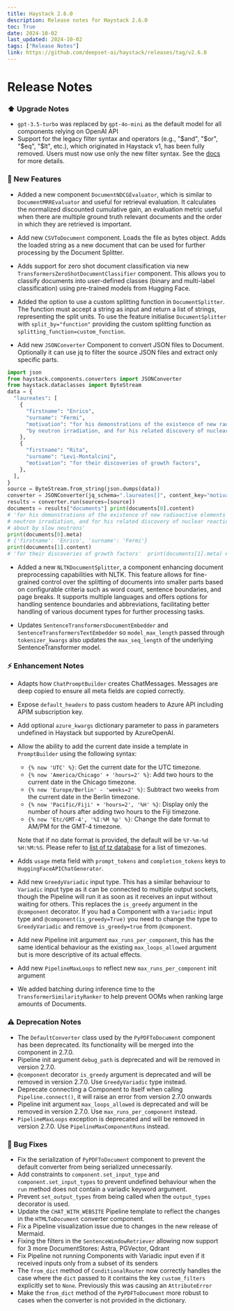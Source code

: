 ```yaml
---
title: Haystack 2.6.0
description: Release notes for Haystack 2.6.0
toc: True
date: 2024-10-02
last_updated: 2024-10-02
tags: ["Release Notes"]
link: https://github.com/deepset-ai/haystack/releases/tag/v2.6.0
---
```


# Release Notes

### ⬆️ Upgrade Notes

-   `gpt-3.5-turbo` was replaced by `gpt-4o-mini` as the default model for all components relying on OpenAI API
-   Support for the legacy filter syntax and operators (e.g., "$and", "$or", "$eq", "$lt", etc.), which originated in Haystack v1, has been fully removed. Users must now use only the new filter syntax. See the [docs](https://docs.haystack.deepset.ai/docs/metadata-filtering) for more details.

### 🚀 New Features
-   Added a new component `DocumentNDCGEvaluator`, which is similar to `DocumentMRREvaluator` and useful for retrieval evaluation. It calculates the normalized discounted cumulative gain, an evaluation metric useful when there are multiple ground truth relevant documents and the order in which they are retrieved is important.

-   Add new `CSVToDocument` component. Loads the file as bytes object. Adds the loaded string as a new document that can be used for further processing by the Document Splitter.

-   Adds support for zero shot document classification via new `TransformersZeroShotDocumentClassifier` component. This allows you to classify documents into user-defined classes (binary and multi-label classification) using pre-trained models from Hugging Face.

-   Added the option to use a custom splitting function in `DocumentSplitter`. The function must accept a string as input and return a list of strings, representing the split units. To use the feature initialise `DocumentSplitter` with `split_by="function"` providing the custom splitting function as `splitting_function=custom_function`.

-   Add new `JSONConverter` Component to convert JSON files to Document. Optionally it can use jq to filter the source JSON files and extract only specific parts.

```python 
import json  
from haystack.components.converters import JSONConverter 
from haystack.dataclasses import ByteStream  
data = {
  "laureates": [
    {
      "firstname": "Enrico",
      "surname": "Fermi",
      "motivation": "for his demonstrations of the existence of new radioactive elements produced "
      "by neutron irradiation, and for his related discovery of nuclear reactions brought about by slow neutrons",
    },
    {
      "firstname": "Rita",
      "surname": "Levi-Montalcini",
      "motivation": "for their discoveries of growth factors",
    },
  ],
} 
source = ByteStream.from_string(json.dumps(data)) 
converter = JSONConverter(jq_schema=".laureates[]", content_key="motivation", extra_meta_fields=["firstname", "surname"])  
results = converter.run(sources=[source]) 
documents = results["documents"] print(documents[0].content) 
# 'for his demonstrations of the existence of new radioactive elements produced by 
# neutron irradiation, and for his related discovery of nuclear reactions brought 
# about by slow neutrons' 
print(documents[0].meta)
# {'firstname': 'Enrico', 'surname': 'Fermi'} 
print(documents[1].content)
# 'for their discoveries of growth factors'  print(documents[1].meta) # {'firstname': 'Rita', 'surname': 'Levi-Montalcini'}
```

-   Added a new `NLTKDocumentSplitter`, a component enhancing document preprocessing capabilities with NLTK. This feature allows for fine-grained control over the splitting of documents into smaller parts based on configurable criteria such as word count, sentence boundaries, and page breaks. It supports multiple languages and offers options for handling sentence boundaries and abbreviations, facilitating better handling of various document types for further processing tasks.

-   Updates `SentenceTransformersDocumentEmbedder` and `SentenceTransformersTextEmbedder` so `model_max_length` passed through `tokenizer_kwargs` also updates the `max_seq_length` of the underlying SentenceTransformer model.

### ⚡️ Enhancement Notes

-   Adapts how `ChatPromptBuilder` creates ChatMessages. Messages are deep copied to ensure all meta fields are copied correctly.

-   Expose `default_headers` to pass custom headers to Azure API including APIM subscription key.

-   Add optional `azure_kwargs` dictionary parameter to pass in parameters undefined in Haystack but supported by AzureOpenAI.

-   Allow the ability to add the current date inside a template in `PromptBuilder` using the following syntax:

    -   `{% now 'UTC' %}`: Get the current date for the UTC timezone.
    -   `{% now 'America/Chicago' + 'hours=2' %}`: Add two hours to the current date in the Chicago timezone.
    -   `{% now 'Europe/Berlin' - 'weeks=2' %}`: Subtract two weeks from the current date in the Berlin timezone.
    -   `{% now 'Pacific/Fiji' + 'hours=2', '%H' %}`: Display only the number of hours after adding two hours to the Fiji timezone.
    -   `{% now 'Etc/GMT-4', '%I:%M %p' %}`: Change the date format to AM/PM for the GMT-4 timezone.

    Note that if no date format is provided, the default will be `%Y-%m-%d %H:%M:%S`. Please refer to [list of tz database](https://en.wikipedia.org/wiki/List_of_tz_database_time_zones) for a list of timezones.

-   Adds `usage` meta field with `prompt_tokens` and `completion_tokens` keys to `HuggingFaceAPIChatGenerator`.

-   Add new `GreedyVariadic` input type. This has a similar behaviour to `Variadic` input type as it can be connected to multiple output sockets, though the Pipeline will run it as soon as it receives an input without waiting for others. This replaces the `is_greedy` argument in the `@component` decorator. If you had a Component with a `Variadic` input type and `@component(is_greedy=True)` you need to change the type to `GreedyVariadic` and remove `is_greedy=true` from `@component`.

-   Add new Pipeline init argument `max_runs_per_component`, this has the same identical behaviour as the existing `max_loops_allowed` argument but is more descriptive of its actual effects.

-   Add new `PipelineMaxLoops` to reflect new `max_runs_per_component` init argument

-   We added batching during inference time to the `TransformerSimilarityRanker` to help prevent OOMs when ranking large amounts of Documents.

### ⚠️ Deprecation Notes

-   The `DefaultConverter` class used by the `PyPDFToDocument` component has been deprecated. Its functionality will be merged into the component in 2.7.0.
-   Pipeline init argument `debug_path` is deprecated and will be removed in version 2.7.0.
-   `@component` decorator `is_greedy` argument is deprecated and will be removed in version 2.7.0. Use `GreedyVariadic` type instead.
-   Deprecate connecting a Component to itself when calling `Pipeline.connect()`, it will raise an error from version 2.7.0 onwards
-   Pipeline init argument `max_loops_allowed` is deprecated and will be removed in version 2.7.0. Use `max_runs_per_component` instead.
-   `PipelineMaxLoops` exception is deprecated and will be removed in version 2.7.0. Use `PipelineMaxComponentRuns` instead.

### 🐛 Bug Fixes

-   Fix the serialization of `PyPDFToDocument` component to prevent the default converter from being serialized unnecessarily.
-   Add constraints to `component.set_input_type` and `component.set_input_types` to prevent undefined behaviour when the `run` method does not contain a variadic keyword argument.
-   Prevent `set_output_types` from being called when the `output_types` decorator is used.
-   Update the `CHAT_WITH_WEBSITE` Pipeline template to reflect the changes in the `HTMLToDocument` converter component.
-   Fix a Pipeline visualization issue due to changes in the new release of Mermaid.
-   Fixing the filters in the `SentenceWindowRetriever` allowing now support for 3 more DocumentStores: Astra, PGVector, Qdrant
-   Fix Pipeline not running Components with Variadic input even if it received inputs only from a subset of its senders
-   The `from_dict` method of `ConditionalRouter` now correctly handles the case where the `dict` passed to it contains the key `custom_filters` explicitly set to `None`. Previously this was causing an `AttributeError`
-   Make the `from_dict` method of the `PyPDFToDocument` more robust to cases when the converter is not provided in the dictionary.
